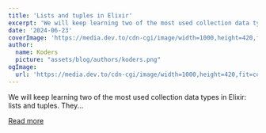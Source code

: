 ```yaml
---
title: 'Lists and tuples in Elixir'
excerpt: 'We will keep learning two of the most used collection data types in Elixir: lists and tuples. They...'
date: '2024-06-23'
coverImage: 'https://media.dev.to/cdn-cgi/image/width=1000,height=420,fit=cover,gravity=auto,format=auto/https%3A%2F%2Fdev-to-uploads.s3.amazonaws.com%2Fuploads%2Farticles%2Fkh6lxojeynrs80krd3m6.png'
author:
  name: Koders
  picture: "assets/blog/authors/koders.png"
ogImage:
  url: 'https://media.dev.to/cdn-cgi/image/width=1000,height=420,fit=cover,gravity=auto,format=auto/https%3A%2F%2Fdev-to-uploads.s3.amazonaws.com%2Fuploads%2Farticles%2Fkh6lxojeynrs80krd3m6.png'
---
```


We will keep learning two of the most used collection data types in Elixir: lists and tuples. They...

[Read more](https://dev.to/rhaenyraliang/lists-and-tuples-in-elixir-2lme)
